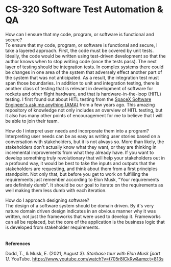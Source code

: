 # CS-320 Software Test Automation &amp; QA

How can I ensure that my code, program, or software is functional and secure?  
To ensure that my code, program, or software is functional and secure, I take a layered approach. First, the code must be covered by unit tests. Ideally, the code would be written using test-driven development so that the author knows when to stop writing code (once the tests pass). The next layer of testing should be integration tests. In complex systems there could be changes in one area of the system that adversely effect another part of the system that was not anticipated. As a result, the integration test must span those boundaries. In addition to unit and integration testing, there is another class of testing that is relevant in development of software for rockets and other flight hardware, and that is hardware-in-the-loop (HITL) testing. I first found out about HITL testing from the [SpaceX Software Engineer's ask me anything (AMA)](https://www.reddit.com/r/spacex/comments/ncj4vz/we_are_the_spacex_software_team_ask_us_anything/) from a few years ago. This amazing repository of knowledge not only includes an overview of HITL testing, but it also has many other points of encouragement for me to believe that I will be able to join their team.

How do I interpret user needs and incorporate them into a program?  
Interpreting user needs can be as easy as writing user stories based on a conversation with stakeholders, but it is not always so. More than likely, the stakeholders don't actually know what they want, or they are thinking in incremental improvements from what they already have. If you want to develop something truly revolutionary that will help your stakeholders out in a profound way, it would be best to take the inputs and outputs that the stakeholders are requesting, and think about them from a first principles standpoint. Not only that, but before you get to work on fulfilling the requirements just remember according to Elon Musk, "Your requirements are definitely dumb". It should be our goal to iterate on the requirements as well making them less dumb with each iteration.

How do I approach designing software?  
The design of a software system should be domain driven. By it's very nature domain driven design indicates in an obvious manner why it was written, not just the frameworks that were used to develop it. Frameworks can all be replaced, but the core of the application is the business logic that is developed from stakeholder requirements.  
<br />
<br />
__References__

Dodd, T., &amp; Musk, E. (2021, August 3). _Starbase tour with Elon Musk [part 1]_. YouTube. https://www.youtube.com/watch?v=t705r8ICkRw&amp;t=813s 